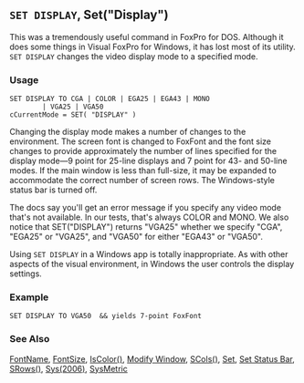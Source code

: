 ## `SET DISPLAY`, Set("Display")

This was a tremendously useful command in FoxPro for DOS. Although it does some things in Visual FoxPro for Windows, it has lost most of its utility. `SET DISPLAY` changes the video display mode to a specified mode.

### Usage

```foxpro
SET DISPLAY TO CGA | COLOR | EGA25 | EGA43 | MONO
        | VGA25 | VGA50
cCurrentMode = SET( "DISPLAY" )
```

Changing the display mode makes a number of changes to the environment. The screen font is changed to FoxFont and the font size changes to provide approximately the number of lines specified for the display mode&mdash;9 point for 25-line displays and 7 point for 43- and 50-line modes. If the main window is less than full-size, it may be expanded to accommodate the correct number of screen rows. The Windows-style status bar is turned off.

The docs say you'll get an error message if you specify any video mode that's not available. In our tests, that's always COLOR and MONO. We also notice that SET("DISPLAY") returns "VGA25" whether we specify "CGA", "EGA25" or "VGA25", and "VGA50" for either "EGA43" or "VGA50".

Using `SET DISPLAY` in a Windows app is totally inappropriate. As with other aspects of the visual environment, in Windows the user controls the display settings.

### Example

```foxpro
SET DISPLAY TO VGA50  && yields 7-point FoxFont
```
### See Also

[FontName](s4g364.md), [FontSize](s4g364.md), [IsColor()](s4g118.md), [Modify Window](s4g257.md), [SCols()](s4g125.md), [Set](s4g126.md), [Set Status Bar](s4g638.md), [SRows()](s4g125.md), [Sys(2006)](s4g118.md), [SysMetric](s4g182.md)